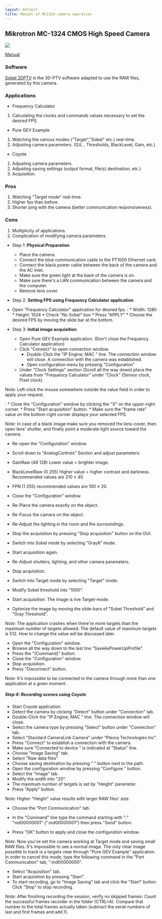 ```yaml
---
layout: default
title: Manual of MC1324 camera operation
---
```


## Mikrotron MC-1324 CMOS High Speed Camera


![][1]

[Manual](files/Manual_MC1324.doc) 



### Software 

[Sobel 2DPTV][3] is the 3D-PTV software adapted to use the RAW files, generated by this camera. 


### Applications



*   Frequency Calculator 

1.  Calculating the clocks and commands values necessary to set the desired FPS. 

*   Pure GEV Example 

1.  Watching the various modes ("Target","Sobel" etc.) real-time. 
2.  Adjusting camera parameters. (G/L , Thresholds, BlackLevel, Gain, etc.) 

*   Coyote 

1.  Adjusting camera parameters. 
2.  Adjusting saving settings (output format, file(s) destination, etc.) 
3.  Acquisition. 



### Pros



1.  Watching "Target mode" real-time. 
2.  Higher fps than before. 
3.  Shorter ping with the camera (better communication responsiveness). 



### Cons



1.  Multiplicity of applications. 
2.  Complication of modifying camera parameters. 



*   Step 1: **Physical Preparation** 
    
    *   Place the camera. 
    *   Connect the blue communication cable to the PT1000 Ethernet card. 
    *   Connect the black power cable between the back of the camera and the AC inlet. 
    *   Make sure the green light at the back of the camera is on. 
    *   Make sure there's a LAN communication between the camera and the computer. 
    *   Remove lens cover. 
    

*   Step 2: **Setting FPS using Frequency Calculator application** 

*   Open "Frequency Calculator" application for desired fps. 
    :   *   Width: 1280 
        *   Height: 1024 
        *   Check "No Sobel" box 
        *   Press "APPLY" 
        *   Choose the desired FPS by moving the slide bar at the bottom. 
    
    

*   Step 3: **Initial image acquisition** 
    
    *   Open Pure GEV Example application. (Don't close the Frequency Calculator application) 
    *   Click "Connect" to open connection window. 
        *   Double-Click the "IP Engine; MAC " line. The connection window will close. A connection with the camera was established. 
        *   Open configuration menu by pressing "Configuration" 
    *   Under "Clock Settings" section (Scroll all the way down) place the values from "Frequency Calculator" under "Clock" (Sensor clock, Pixel clock) 

Note: Left-click the mouse somewhere outside the value field in order to apply your request. 


:   *   Close the "Configuration" window by clicking the "X" on the upper-right corner. 
    *   Press "Start acquisition" button. 
    *   Make sure the "frame rate" value on the bottom-right corner displays your selected FPS. 

*Note*: In case of a black image make sure you removed the lens-cover, then open lens' shutter, and finally point a moderate light source toward the camera. 


*   Re-open the "Configuration" window. 
*   Scroll down to "AnalogControls" Section and adjust parameters: 
*   GainRaw (48 128) Lower value = brighter image. 
*   BlackLevelRaw (0 255) Higher value = higher contrast and darkness. Recommended values are 210 ± 40 
*   FPN (1 255) recommended values are 100 ± 20. 
*   Close the "Configuration" window. 
*   Re-Place the camera exactly on the object. 
*   Re-Focus the camera on the object. 
*   Re-Adjust the lighting in the room and the surroundings. 
*   Stop the acquisition by pressing "Stop acquisition" button on the GUI. 

*   Switch into Sobel mode by selecting "Gray8" mode. 
*   Start acquisition again. 
*   Re-Adjust shutters, lighting, and other camera parameters. 
*   Stop acquisition. 

*   Switch into Target mode by selecting "Target" mode. 
*   Modify Sobel threshold into "1000". 
*   Start acquisition. The image is live Target-mode. 
*   Optimize the image by moving the slide-bars of "Sobel Threshold" and "Gray Threshold". 

*Note*: The application crashes when there're more targets than the maximum number of targets allowed. The default value of maximum targets is 512. How to change the value will be discussed later. 


*   Open the "Configuration" window. 
*   Browse all the way down to the last line "SaveAsPowerUpProfile". 
*   Press the "{Command}" button. 
*   Close the "Configuration" window. 
*   Stop acquisition. 
*   Press "Disconnect" button. 

Note: It's impossible to be connected to the camera through more than one application at a given moment. 



#####  Step 4: Recording scenes using Coyote
    
*   Start Coyote application. 
*   Detect the camera by clicking "Detect" button under "Connection" tab. 
*   Double-Click the "IP Engine; MAC " line. The connection window will close. 
*   Select the camera type by pressing "Select" button under "Connection" tab. 
*   Select "Standard CameraLink Camera" under "Pleora Technologies Inc". 
*   Press "Connect" to establish a connection with the camera. 
*   Make sure "Connected to device " is indicated at "Status" line. 
*   Choose "Image Saving" tab. 
*   Select "Raw data files" 
*   Choose saving destination by pressing " " button next to the path. 
*   Open the configuration window by pressing "Configure " button. 
*   Select the "Image" tab. 
*   Modify the width into "20". 
*   The maximum number of targets is set by "Height" parameter. 
*   Press "Apply" button. 

*Note*: Higher "Height" value results with larger RAW files' size. 


*   Choose the "Port Communication" tab. 
    
*   In the "Command" line type the command starting with ":" "md00000001" (":md00000001") then press "Send" button. 
*   Press "OK" button to apply and close the configuration window. 

*Note*: Now you've set the camera working at Target mode and saving small RAW files. It's impossible to see a normal image. The only clear image possible to track is a targets view through "Pure GEV Example" application. In order to cancel this mode, type the following command in the "Port Communication" tab, ":md00000000". 


*   Select "Acquisition" tab. 
*   Start acquisition by pressing "Start". 
*   To start recording, go to "Image Saving" tab and click the "Start" button. Click "Stop" to stop recording. 

*Note*: After finishing recording the session, verify no skipped frames: Count the successful frames recorder in the folder (CTRL+A). Compare that number to the total frames actually taken (subtract the serial numbers of last and first frames and add 1).

 [1]: http://www.turnkey-solutions.com.au/images/cam_mc-1324.jpg ""
 [2]: http://newhost.site/pmwiki.php?n=Main.ManualOfMC1324?action=download&upname=Manual_MC1324.doc
 [3]: http://www.eng.tau.ac.il/~alexlib/ptvwiki/pmwiki.php?n=PTV.Sobel2DPTV
